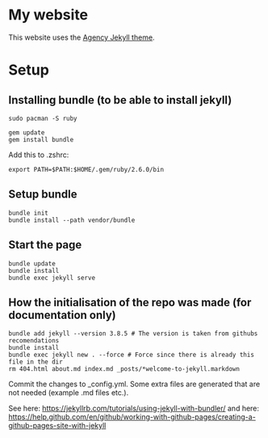 # My website

This website uses the [Agency Jekyll theme](https://github.com/y7kim/agency-jekyll-theme).

# Setup

## Installing bundle (to be able to install jekyll)

```
sudo pacman -S ruby
```

```
gem update
gem install bundle
```

Add this to .zshrc:
```
export PATH=$PATH:$HOME/.gem/ruby/2.6.0/bin
```

## Setup bundle

```
bundle init
bundle install --path vendor/bundle
```

## Start the page

```
bundle update
bundle install
bundle exec jekyll serve
```

## How the initialisation of the repo was made (for documentation only)

```
bundle add jekyll --version 3.8.5 # The version is taken from githubs recomendations
bundle install
bundle exec jekyll new . --force # Force since there is already this file in the dir
rm 404.html about.md index.md _posts/*welcome-to-jekyll.markdown
```

Commit the changes to \_config.yml. Some extra files are generated that are not
needed (example .md files etc.).

See here: https://jekyllrb.com/tutorials/using-jekyll-with-bundler/
and here: https://help.github.com/en/github/working-with-github-pages/creating-a-github-pages-site-with-jekyll


